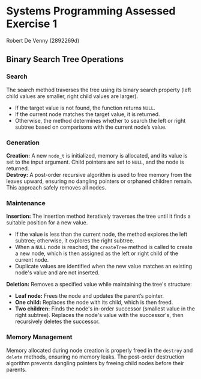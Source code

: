 # Systems Programming Assessed Exercise 1

Robert De Venny (2892269d)

## Binary Search Tree Operations

### Search
The search method traverses the tree using its binary search property (left child values are smaller, right child values are larger).  
- If the target value is not found, the function returns `NULL`.  
- If the current node matches the target value, it is returned.  
- Otherwise, the method determines whether to search the left or right subtree based on comparisons with the current node’s value.

### Generation
**Creation:** A new `node_t` is initialized, memory is allocated, and its value is set to the input argument. Child pointers are set to `NULL`, and the node is returned.  
**Destroy:** A post-order recursive algorithm is used to free memory from the leaves upward, ensuring no dangling pointers or orphaned children remain. This approach safely removes all nodes.

### Maintenance
**Insertion:** The insertion method iteratively traverses the tree until it finds a suitable position for a new value.  
- If the value is less than the current node, the method explores the left subtree; otherwise, it explores the right subtree.  
- When a `NULL` node is reached, the `createTree` method is called to create a new node, which is then assigned as the left or right child of the current node.  
- Duplicate values are identified when the new value matches an existing node's value and are not inserted.  

**Deletion:** Removes a specified value while maintaining the tree's structure:  
- **Leaf node:** Frees the node and updates the parent’s pointer.  
- **One child:** Replaces the node with its child, which is then freed.  
- **Two children:** Finds the node's in-order successor (smallest value in the right subtree). Replaces the node's value with the successor's, then recursively deletes the successor.

### Memory Management
Memory allocated during node creation is properly freed in the `destroy` and `delete` methods, ensuring no memory leaks. The post-order destruction algorithm prevents dangling pointers by freeing child nodes before their parents.
